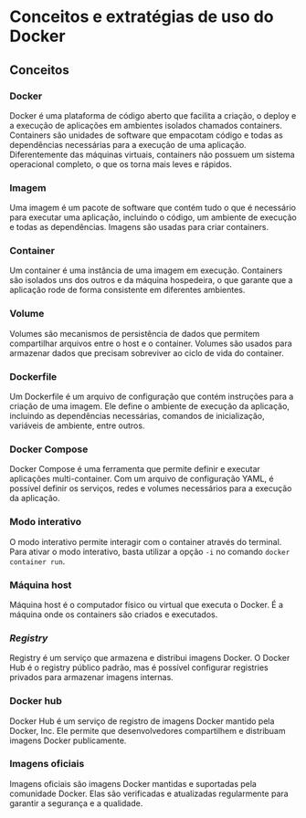 # Conceitos e extratégias de uso do Docker

## Conceitos
### **Docker**
Docker é uma plataforma de código aberto que facilita a criação, o deploy e a execução de aplicações em ambientes isolados chamados containers. Containers são unidades de software que empacotam código e todas as dependências necessárias para a execução de uma aplicação. Diferentemente das máquinas virtuais, containers não possuem um sistema operacional completo, o que os torna mais leves e rápidos.

### **Imagem**
Uma imagem é um pacote de software que contém tudo o que é necessário para executar uma aplicação, incluindo o código, um ambiente de execução e todas as dependências. Imagens são usadas para criar containers.

### **Container**
Um container é uma instância de uma imagem em execução. Containers são isolados uns dos outros e da máquina hospedeira, o que garante que a aplicação rode de forma consistente em diferentes ambientes.

### **Volume**
Volumes são mecanismos de persistência de dados que permitem compartilhar arquivos entre o host e o container. Volumes são usados para armazenar dados que precisam sobreviver ao ciclo de vida do container.

### **Dockerfile**
Um Dockerfile é um arquivo de configuração que contém instruções para a criação de uma imagem. Ele define o ambiente de execução da aplicação, incluindo as dependências necessárias, comandos de inicialização, variáveis de ambiente, entre outros.

### **Docker Compose**
Docker Compose é uma ferramenta que permite definir e executar aplicações multi-container. Com um arquivo de configuração YAML, é possível definir os serviços, redes e volumes necessários para a execução da aplicação.

### **Modo interativo**
O modo interativo permite interagir com o container através do terminal. Para ativar o modo interativo, basta utilizar a opção `-i` no comando `docker container run`.

### **Máquina host**
Máquina host é o computador físico ou virtual que executa o Docker. É a máquina onde os containers são criados e executados.

### ***Registry***
Registry é um serviço que armazena e distribui imagens Docker. O Docker Hub é o registry público padrão, mas é possível configurar registries privados para armazenar imagens internas.

### **Docker hub**
Docker Hub é um serviço de registro de imagens Docker mantido pela Docker, Inc. Ele permite que desenvolvedores compartilhem e distribuam imagens Docker publicamente.

### **Imagens oficiais**
Imagens oficiais são imagens Docker mantidas e suportadas pela comunidade Docker. Elas são verificadas e atualizadas regularmente para garantir a segurança e a qualidade.